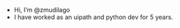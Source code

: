 - Hi, I’m @zmudilago
- I have worked as an uipath and python dev for 5 years. 

<!---
zmudilago/zmudilago is a ✨ special ✨ repository because its `README.md` (this file) appears on your GitHub profile.
You can click the Preview link to take a look at your changes.
--->

